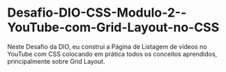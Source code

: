 # Desafio-DIO-CSS-Modulo-2--YouTube-com-Grid-Layout-no-CSS
Neste Desafio da DIO,  eu construi a Página de Listagem de vídeos no YouTube com CSS colocando em prática todos os conceitos aprendidos, principalmente sobre Grid Layout.
